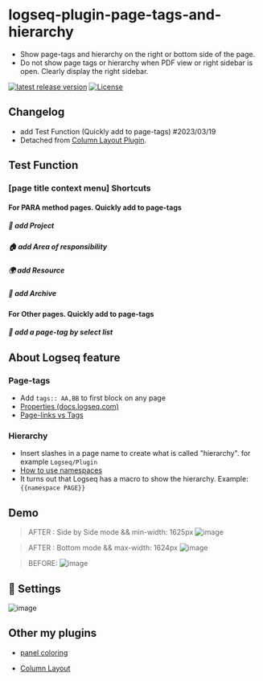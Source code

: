 # logseq-plugin-page-tags-and-hierarchy

- Show page-tags and hierarchy on the right or bottom side of the page.
- Do not show page tags or hierarchy when PDF view or right sidebar is open. Clearly display the right sidebar.
 
 [![latest release version](https://img.shields.io/github/v/release/YU000jp/logseq-page-tags-and-hierarchy)](https://github.com/YU000jp/logseq-page-tags-and-hierarchy/releases)
[![License](https://img.shields.io/github/license/YU000jp/logseq-page-tags-and-hierarchy?color=blue)](https://github.com/YU000jp/logseq-page-tags-and-hierarchy/blob/main/LICENSE)

## Changelog
- add Test Function (Quickly add to page-tags) #2023/03/19
- Detached from [Column Layout Plugin](https://github.com/YU000jp/Logseq-column-Layout).

## Test Function

### [page title context menu] Shortcuts

#### For PARA method pages. Quickly add to page-tags

##### 🎨 add Project

##### 🏠 add Area of responsibility

##### 🌍 add Resource

##### 🧹 add Archive

#### For Other pages. Quickly add to page-tags

##### 🧺 add a page-tag by select list

## About Logseq feature

### Page-tags

 - Add `tags:: AA,BB` to first block on any page
 - [Properties (docs.logseq.com)](https://docs.logseq.com/#/page/properties)
 - [Page-links vs Tags](https://aryansawhney.com/pages/page-links-vs-tags-in-logseq/#special-case-page-tags)
 
### Hierarchy

 - Insert slashes in a page name to create what is called "hierarchy". for example `Logseq/Plugin`
 - [How to use namespaces](https://www.logseqmastery.com/blog/logseq-namespaces)
 - It turns out that Logseq has a macro to show the hierarchy. Example: `{{namespace PAGE}}`

## Demo

> AFTER : Side by Side mode && min-width: 1625px
![image](https://user-images.githubusercontent.com/111847207/209886888-0729b627-627d-4e05-abba-c9cbfe6e3758.png)

> AFTER : Bottom mode && max-width: 1624px
![image](https://user-images.githubusercontent.com/111847207/209886944-51fb75af-35e0-4b8a-bb45-165eccf73a78.png)

> BEFORE:
![image](https://user-images.githubusercontent.com/111847207/209887038-dbdfa071-8d6e-4aae-9614-40aaddb0e5eb.png)

## 🎨 Settings

![image](https://user-images.githubusercontent.com/111847207/206410231-7ba1fddd-ba4e-455e-a7a1-a16321461d5b.png)

## Other my plugins

- [panel coloring](https://github.com/YU000jp/logseq-plugin-panel-coloring)

- [Column Layout](https://github.com/YU000jp/Logseq-column-Layout)
